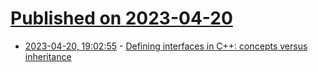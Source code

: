 # [Published on 2023-04-20](index.md)

* [2023-04-20, 19:02:55](https://lobste.rs/s/gx0wol/defining_interfaces_c_concepts_versus) - [Defining interfaces in C++: concepts versus inheritance](https://lemire.me/blog/2023/04/20/defining-interfaces-in-c-concepts-versus-inheritance/)
